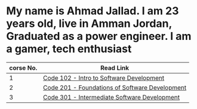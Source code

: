 # My name is Ahmad Jallad. I am 23 years old, live in Amman Jordan, Graduated as a power engineer. I am a gamer, tech enthusiast

| corse No. | Read Link                                                                                                       |
| --------- | --------------------------------------------------------------------------------------------------------------- |
| 1         | [Code 102 - Intro to Software Development](https://ahmadjlallad.github.io/reading-notes/reading-notes102)       |
| 2         | [Code 201 - Foundations of Software Development](https://ahmadjlallad.github.io/reading-notes/reading-notes201) |
| 3         | [Code 301 - Intermediate Software Development](https://ahmadjlallad.github.io/reading-notes/reading-notes301)   |
